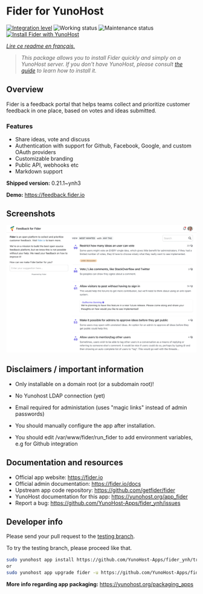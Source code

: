 <!--
N.B.: This README was automatically generated by https://github.com/YunoHost/apps/tree/master/tools/README-generator
It shall NOT be edited by hand.
-->

# Fider for YunoHost

[![Integration level](https://dash.yunohost.org/integration/fider.svg)](https://dash.yunohost.org/appci/app/fider) ![Working status](https://ci-apps.yunohost.org/ci/badges/fider.status.svg) ![Maintenance status](https://ci-apps.yunohost.org/ci/badges/fider.maintain.svg)  
[![Install Fider with YunoHost](https://install-app.yunohost.org/install-with-yunohost.svg)](https://install-app.yunohost.org/?app=fider)

*[Lire ce readme en français.](./README_fr.md)*

> *This package allows you to install Fider quickly and simply on a YunoHost server.
If you don't have YunoHost, please consult [the guide](https://yunohost.org/#/install) to learn how to install it.*

## Overview

Fider is a feedback portal that helps teams collect and prioritize customer feedback in one place, based on votes and ideas submitted.

### Features

- Share ideas, vote and discuss
- Authentication with support for Github, Facebook, Google, and custom OAuth providers
- Customizable branding
- Public API, webhooks etc
- Markdown support


**Shipped version:** 0.21.1~ynh3

**Demo:** https://feedback.fider.io

## Screenshots

![Screenshot of Fider](./doc/screenshots/screenshot.png)

## Disclaimers / important information

* Only installable on a domain root (or a subdomain root)!
* No Yunohost LDAP connection (yet)
* Email required for administation (uses "magic links" instead of admin passwords)

* You should manually configure the app after installation.
* You should edit /var/www/fider/run_fider to add environment variables, e.g for Github integration

## Documentation and resources

* Official app website: <https://fider.io>
* Official admin documentation: <https://fider.io/docs>
* Upstream app code repository: <https://github.com/getfider/fider>
* YunoHost documentation for this app: <https://yunohost.org/app_fider>
* Report a bug: <https://github.com/YunoHost-Apps/fider_ynh/issues>

## Developer info

Please send your pull request to the [testing branch](https://github.com/YunoHost-Apps/fider_ynh/tree/testing).

To try the testing branch, please proceed like that.

``` bash
sudo yunohost app install https://github.com/YunoHost-Apps/fider_ynh/tree/testing --debug
or
sudo yunohost app upgrade fider -u https://github.com/YunoHost-Apps/fider_ynh/tree/testing --debug
```

**More info regarding app packaging:** <https://yunohost.org/packaging_apps>
